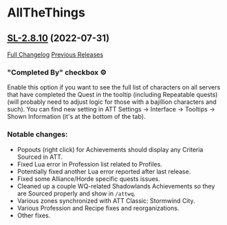 # AllTheThings

## [SL-2.8.10](https://github.com/DFortun81/AllTheThings/tree/SL-2.8.10) (2022-07-31)
[Full Changelog](https://github.com/DFortun81/AllTheThings/compare/SL-2.8.9...SL-2.8.10) [Previous Releases](https://github.com/DFortun81/AllTheThings/releases)


### __"Completed By" checkbox__ ⚙

Enable this option if you want to see the full list of characters on all servers that have completed the Quest in the tooltip (including Repeatable quests) (will probably need to adjust logic for those with a bajillion characters and such). You can find new setting in ATT Settings -> Interface -> Tooltips -> Shown Information (it's at the bottom of the tab).

### Notable changes:

- Popouts (right click) for Achievements should display any Criteria Sourced in ATT.
- Fixed Lua error in Profession list related to Profiles.
- Potentially fixed another Lua error reported after last release.
- Fixed some Alliance/Horde specific quests issues.
- Cleaned up a couple WQ-related Shadowlands Achievements so they are Sourced properly and show in `/attwq`.
- Various zones synchronized with ATT Classic: Stormwind City.
- Various Profession and Recipe fixes and reorganizations.
- Other fixes.
